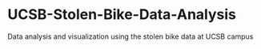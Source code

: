 # UCSB-Stolen-Bike-Data-Analysis
Data analysis and visualization using the stolen bike data at UCSB campus
